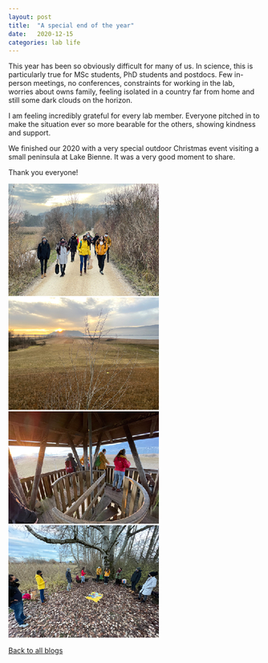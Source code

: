 ```yaml
---
layout: post
title:  "A special end of the year"
date:   2020-12-15
categories: lab life
---
```


This year has been so obviously difficult for many of us. In science, this is particularly true for MSc students, PhD students and postdocs. Few in-person meetings, no conferences, constraints for working in the lab, worries about owns family, feeling isolated in a country far from home and still some dark clouds on the horizon.

I am feeling incredibly grateful for every lab member. Everyone pitched in to make the situation ever so more bearable for the others, showing kindness and support.

We finished our 2020 with a very special outdoor Christmas event visiting a small peninsula at Lake Bienne. It was a very good moment to share.

Thank you everyone!  

<div class="layout-blog" markdown="1">
<body>

<script src="https://cdn.jsdelivr.net/npm/jquery@3.5.1/dist/jquery.min.js"></script>
<link rel="stylesheet" href="https://cdn.jsdelivr.net/gh/fancyapps/fancybox@3.5.7/dist/jquery.fancybox.min.css" />
<script src="https://cdn.jsdelivr.net/gh/fancyapps/fancybox@3.5.7/dist/jquery.fancybox.min.js"></script>

<a href="/assets/img/blog_2020-12-15/1.jpeg" data-fancybox="gallery" data-caption="On our way to the Petersinsel">
	<img src="/assets/img/blog_2020-12-15/th-1.jpeg" alt="" />
</a>

<a href="/assets/img/blog_2020-12-15/2.jpeg" data-fancybox="gallery" data-caption="Just in time for the sunset">
	<img src="/assets/img/blog_2020-12-15/th-2.jpeg" alt="" />
</a>

<a href="/assets/img/blog_2020-12-15/3.jpeg" data-fancybox="gallery" data-caption="On the watch tower">
	<img src="/assets/img/blog_2020-12-15/th-3.jpeg" alt="" />
</a>

<a href="/assets/img/blog_2020-12-15/4.jpeg" data-fancybox="gallery" data-caption="Enjoying a moment together">
	<img src="/assets/img/blog_2020-12-15/th-4.jpeg" alt="" />
</a>

</body>
</div>

[Back to all blogs](/blog/)
